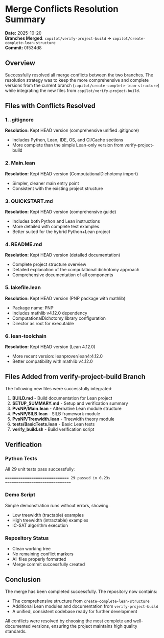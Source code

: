 # Merge Conflicts Resolution Summary

**Date:** 2025-10-20  
**Branches Merged:** `copilot/verify-project-build` → `copilot/create-complete-lean-structure`  
**Commit:** 0f534d8

## Overview

Successfully resolved all merge conflicts between the two branches. The resolution strategy was to keep the more comprehensive and complete versions from the current branch (`copilot/create-complete-lean-structure`) while integrating the new files from `copilot/verify-project-build`.

## Files with Conflicts Resolved

### 1. .gitignore
**Resolution:** Kept HEAD version (comprehensive unified .gitignore)
- Includes Python, Lean, IDE, OS, and CI/Cache sections
- More complete than the simple Lean-only version from verify-project-build

### 2. Main.lean
**Resolution:** Kept HEAD version (ComputationalDichotomy import)
- Simpler, cleaner main entry point
- Consistent with the existing project structure

### 3. QUICKSTART.md
**Resolution:** Kept HEAD version (comprehensive guide)
- Includes both Python and Lean instructions
- More detailed with complete test examples
- Better suited for the hybrid Python+Lean project

### 4. README.md
**Resolution:** Kept HEAD version (detailed documentation)
- Complete project structure overview
- Detailed explanation of the computational dichotomy approach
- Comprehensive documentation of all components

### 5. lakefile.lean
**Resolution:** Kept HEAD version (PNP package with mathlib)
- Package name: PNP
- Includes mathlib v4.12.0 dependency
- ComputationalDichotomy library configuration
- Director as root for executable

### 6. lean-toolchain
**Resolution:** Kept HEAD version (Lean 4.12.0)
- More recent version: leanprover/lean4:4.12.0
- Better compatibility with mathlib v4.12.0

## Files Added from verify-project-build Branch

The following new files were successfully integrated:

1. **BUILD.md** - Build documentation for Lean project
2. **SETUP_SUMMARY.md** - Setup and verification summary
3. **PvsNP/Main.lean** - Alternative Lean module structure
4. **PvsNP/SILB.lean** - SILB framework module
5. **PvsNP/Treewidth.lean** - Treewidth theory module
6. **tests/BasicTests.lean** - Basic Lean tests
7. **verify_build.sh** - Build verification script

## Verification

### Python Tests
All 29 unit tests pass successfully:
```
============================= 29 passed in 0.23s ==============================
```

### Demo Script
Simple demonstration runs without errors, showing:
- Low treewidth (tractable) examples
- High treewidth (intractable) examples  
- IC-SAT algorithm execution

### Repository Status
- Clean working tree
- No remaining conflict markers
- All files properly formatted
- Merge commit successfully created

## Conclusion

The merge has been completed successfully. The repository now contains:
- The comprehensive structure from `create-complete-lean-structure`
- Additional Lean modules and documentation from `verify-project-build`
- A unified, consistent codebase ready for further development

All conflicts were resolved by choosing the most complete and well-documented versions, ensuring the project maintains high quality standards.
